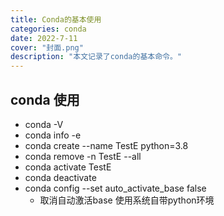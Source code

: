 ```yaml
---
title: Conda的基本使用
categories: conda
date: 2022-7-11
cover: "封面.png"
description: "本文记录了conda的基本命令。"
---
```




## conda 使用

+ conda -V
+ conda info -e
+ conda create --name TestE python=3.8
+ conda remove -n TestE --all
+ conda activate TestE
+ conda deactivate
+ conda config --set auto_activate_base false
  + 取消自动激活base 使用系统自带python环境
